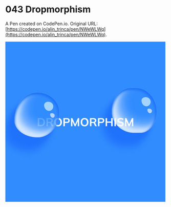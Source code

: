 # 043 Dropmorphism

A Pen created on CodePen.io. Original URL: [https://codepen.io/alin_trinca/pen/NWeWLWq](https://codepen.io/alin_trinca/pen/NWeWLWq).

![Dropmorphism Screenshot](dropmorphism.jpg)
